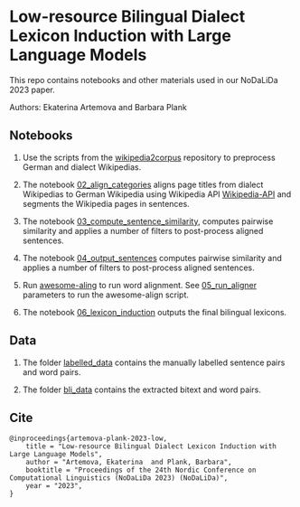 # Low-resource Bilingual Dialect Lexicon Induction with Large Language Models 


This repo contains notebooks and other materials used in our NoDaLiDa 2023 paper.

Authors: Ekaterina Artemova and Barbara Plank

## Notebooks

1. Use the scripts from the [wikipedia2corpus](https://github.com/GermanT5/wikipedia2corpus) repository to preprocess German and dialect Wikipedias. 

2. The notebook [02_align_categories](https://github.com/mainlp/dialect-BLI/blob/main/02_align_categories.ipynb)  aligns page titles from dialect Wikipedias to German Wikipedia using Wikipedia API [Wikipedia-API](https://pypi.org/project/Wikipedia-API/) and segments the Wikipedia pages in sentences.

3. The notebook [03_compute_sentence_similarity](https://github.com/mainlp/dialect-BLI/blob/main/03_compute_sentence_similarity.ipynb), computes pairwise similarity and applies a number of filters to post-process aligned sentences.

4. The notebook [04_output_sentences](https://github.com/mainlp/dialect-BLI/blob/main/04_output_sentences.ipynb) computes pairwise similarity and applies a number of filters to post-process aligned sentences.

5. Run [awesome-aling](https://github.com/neulab/awesome-align) to run word alignment. See [05_run_aligner](https://github.com/mainlp/dialect-BLI/blob/main/05_run_aligner.sh) parameters to run the awesome-align script. 

6. The notebook [06_lexicon_induction](https://github.com/mainlp/dialect-BLI/blob/main/04_output_sentences.ipynb) outputs the final bilingual lexicons. 


## Data

1. The folder [labelled_data](https://github.com/mainlp/dialect-BLI/blob/main/labelled_data)  contains the manually labelled sentence pairs and word pairs.

2. The folder [bli_data](https://github.com/mainlp/dialect-BLI/blob/main/bli_data)  contains the extracted bitext and word pairs.

## Cite

```
@inproceedings{artemova-plank-2023-low,
    title = "Low-resource Bilingual Dialect Lexicon Induction with Large Language Models",
    author = "Artemova, Ekaterina  and Plank, Barbara",
    booktitle = "Proceedings of the 24th Nordic Conference on Computational Linguistics (NoDaLiDa 2023) (NoDaLiDa)",
    year = "2023",
}

```


